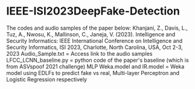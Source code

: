 # IEEE-ISI2023DeepFake-Detection
The codes and audio samples of the paper below:
Khanjani, Z., Davis, L., Tuz, A., Nwosu, K., Mallinson, C., Janeja, V. (2023). 
Intelligence and Security Informatics: IEEE International Conference on Intelligence and Security Informatics, ISI 2023,
Charlotte, North Carolina, USA, Oct 2-3, 2023 
Audio_Sample.txt = Access link to the audio samples
LFCC_LCNN_baseline.py = python code of the paper's baseline (which is from ASVspoof 2021 challenge)
MLP Weka.model and lR.model = Weka model using EDLFs to predict fake vs real, Multi-layer Perceptron and Logistic Regression respectively
